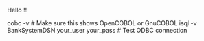 Hello !!

cobc -v  # Make sure this shows OpenCOBOL or GnuCOBOL
isql -v BankSystemDSN your_user your_pass  # Test ODBC connection

